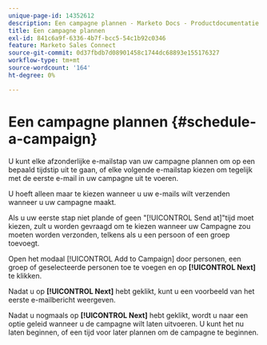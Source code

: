 ```yaml
---
unique-page-id: 14352612
description: Een campagne plannen - Marketo Docs - Productdocumentatie
title: Een campagne plannen
exl-id: 841c6a9f-6336-4b7f-bcc5-54c1b92c0346
feature: Marketo Sales Connect
source-git-commit: 0d37fbdb7d08901458c1744dc68893e155176327
workflow-type: tm+mt
source-wordcount: '164'
ht-degree: 0%

---
```


# Een campagne plannen {#schedule-a-campaign}

U kunt elke afzonderlijke e-mailstap van uw campagne plannen om op een bepaald tijdstip uit te gaan, of elke volgende e-mailstap kiezen om tegelijk met de eerste e-mail in uw campagne uit te voeren.

U hoeft alleen maar te kiezen wanneer u uw e-mails wilt verzenden wanneer u uw campagne maakt.

Als u uw eerste stap niet plande of geen &quot;[!UICONTROL Send at]&quot;tijd moet kiezen, zult u worden gevraagd om te kiezen wanneer uw Campagne zou moeten worden verzonden, telkens als u een persoon of een groep toevoegt.

Open het modaal [!UICONTROL Add to Campaign] door personen, een groep of geselecteerde personen toe te voegen en op **[!UICONTROL Next]** te klikken.

Nadat u op **[!UICONTROL Next]** hebt geklikt, kunt u een voorbeeld van het eerste e-mailbericht weergeven.

Nadat u nogmaals op **[!UICONTROL Next]** hebt geklikt, wordt u naar een optie geleid wanneer u de campagne wilt laten uitvoeren. U kunt het nu laten beginnen, of een tijd voor later plannen om de campagne te beginnen.
